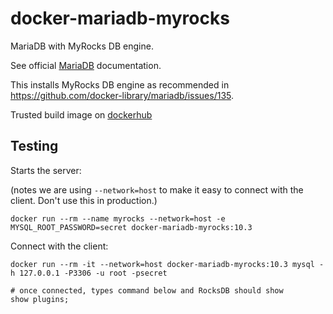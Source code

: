 # docker-mariadb-myrocks
MariaDB with MyRocks DB engine. 

See official [MariaDB](https://hub.docker.com/_/mariadb/) documentation.

This installs MyRocks DB engine as recommended in https://github.com/docker-library/mariadb/issues/135.

Trusted build image on [dockerhub](https://cloud.docker.com/repository/registry-1.docker.io/blep/docker-mariadb-myrocks)

## Testing

Starts the server:

(notes we are using `--network=host` to make it easy to connect with the client. Don't use this in production.)

```
docker run --rm --name myrocks --network=host -e MYSQL_ROOT_PASSWORD=secret docker-mariadb-myrocks:10.3
```

Connect with the client:

```
docker run --rm -it --network=host docker-mariadb-myrocks:10.3 mysql -h 127.0.0.1 -P3306 -u root -psecret

# once connected, types command below and RocksDB should show
show plugins;
```
